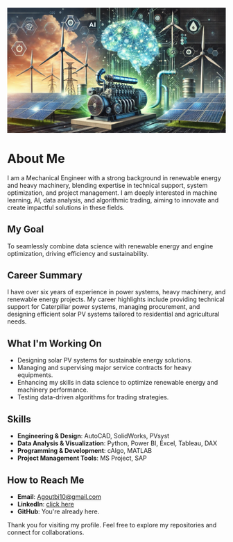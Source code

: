 ![Github Banner](assets/banner_github.jpg)

# About Me

<keeping all line lenght error let me express myself>
I am a Mechanical Engineer with a strong background in renewable energy and heavy machinery, blending expertise in technical support, system optimization, and project management. I am deeply interested in machine learning, AI, data analysis, and algorithmic trading, aiming to innovate and create impactful solutions in these fields.

## My Goal

To seamlessly combine data science with renewable energy and engine optimization, driving efficiency and sustainability.

## Career Summary

I have over six years of experience in power systems, heavy machinery, and renewable energy projects. My career highlights include providing technical support for Caterpillar power systems, managing procurement, and designing efficient solar PV systems tailored to residential and agricultural needs.

## What I'm Working On

- Designing solar PV systems for sustainable energy solutions.
- Managing and supervising major service contracts for heavy equipments.  
- Enhancing my skills in data science to optimize renewable energy and machinery performance.  
- Testing data-driven algorithms for trading strategies.

## Skills

- **Engineering & Design**: AutoCAD, SolidWorks, PVsyst  
- **Data Analysis & Visualization**: Python, Power BI, Excel, Tableau, DAX  
- **Programming & Development**: cAlgo, MATLAB  
- **Project Management Tools**: MS Project, SAP  

## How to Reach Me

- **Email**: <Agoutbi10@gmail.com>  
- **LinkedIn**: [click here](https://www.linkedin.com/in/ahmed-isameldeen-goutbi-el-hassen-79140a192/)  
- **GitHub**: You're already here.

Thank you for visiting my profile. Feel free to explore my repositories and connect for collaborations.
